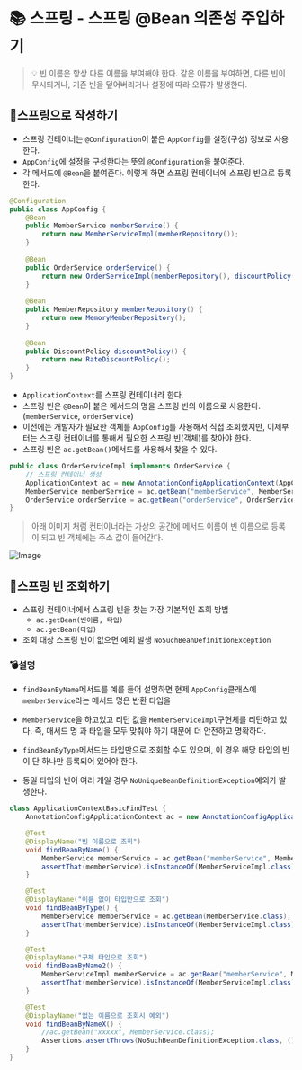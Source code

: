 # 📚 스프링 - 스프링 @Bean 의존성 주입하기

> 💡 빈 이름은 항상 다른 이름을 부여해야 한다. 같은 이름을 부여하면, 다른 빈이 무시되거나, 기존 빈을 덮어버리거나 설정에 따라 오류가 발생한다.

## 👀스프링으로 작성하기
* 스프링 컨테이너는 `@Configuration`이 붙은 `AppConfig`를 설정(구성) 정보로 사용한다.
* `AppConfig`에 설정을 구성한다는 뜻의 `@Configuration`을 붙여준다. 
* 각 메서드에 `@Bean`을 붙여준다. 이렇게 하면 스프링 컨테이너에 스프링 빈으로 등록한다.

```java
@Configuration
public class AppConfig {
    @Bean
    public MemberService memberService() {
        return new MemberServiceImpl(memberRepository());
    }
    
    @Bean
    public OrderService orderService() {
        return new OrderServiceImpl(memberRepository(), discountPolicy());
    }
    
    @Bean
    public MemberRepository memberRepository() {
        return new MemoryMemberRepository();
    }
    
    @Bean
    public DiscountPolicy discountPolicy() {
        return new RateDiscountPolicy();
    }
}
```
* `ApplicationContext`를 스프링 컨테이너라 한다.
* 스프링 빈은 `@Bean`이 붙은 메서드의 명을 스프링 빈의 이름으로 사용한다. (`memberService`, `orderService`)
* 이전에는 개발자가 필요한 객체를 `AppConfig`를 사용해서 직접 조회했지만, 이제부터는 스프링 컨테이너를 통해서 필요한 스프링 빈(객체)를 찾아야 한다. 
* 스프링 빈은 `ac.getBean()`메서드를 사용해서 찾을 수 있다.
```java
public class OrderServiceImpl implements OrderService {
    // 스프링 컨테이너 생성 
    ApplicationContext ac = new AnnotationConfigApplicationContext(AppConfig.class);
    MemberService memberService = ac.getBean("memberService", MemberService.class);
    OrderService orderService = ac.getBean("orderService", OrderService.class);
}
```

> 아래 이미지 처럼 컨터이너라는 가상의 공간에 메서드 이름이 빈 이름으로 등록이 되고 빈 객체에는 주소 값이 들어간다.

![Image](https://github.com/user-attachments/assets/f06c157d-1bb8-42b3-a4ad-734cffd36e06)


## 🍯스프링 빈 조회하기 

* 스프링 컨테이너에서 스프링 빈을 찾는 가장 기본적인 조회 방법
    * `ac.getBean(빈이름, 타입)`
    * `ac.getBean(타입)`
* 조회 대상 스프링 빈이 없으면 예외 발생 `NoSuchBeanDefinitionException`

### 💣설명
* `findBeanByName`메서드를 예를 들어 설명하면 현제 `AppConfig`클래스에 `memberService`라는 메서드 명은 반환 타입을 
* `MemberService`을 하고있고 리턴 값을 `MemberServiceImpl`구현체를 리턴하고 있다. 즉, 매서드 명 과 타입을 모두 맞춰야 하기 때문에 더 안전하고 명확하다.

* `findBeanByType`메서드는 타입만으로 조회할 수도 있으며, 이 경우 해당 타입의 빈이 단 하나만 등록되어 있어야 한다.
* 동일 타입의 빈이 여러 개일 경우 `NoUniqueBeanDefinitionException`예외가 발생한다.

```java
class ApplicationContextBasicFindTest {
    AnnotationConfigApplicationContext ac = new AnnotationConfigApplicationContext(AppConfig.class);

    @Test
    @DisplayName("빈 이름으로 조회")
    void findBeanByName() {
        MemberService memberService = ac.getBean("memberService", MemberService.class);
        assertThat(memberService).isInstanceOf(MemberServiceImpl.class);
    }

    @Test
    @DisplayName("이름 없이 타입만으로 조회")
    void findBeanByType() {
        MemberService memberService = ac.getBean(MemberService.class);
        assertThat(memberService).isInstanceOf(MemberServiceImpl.class);
    }

    @Test
    @DisplayName("구체 타입으로 조회")
    void findBeanByName2() {
        MemberServiceImpl memberService = ac.getBean("memberService", MemberServiceImpl.class);
        assertThat(memberService).isInstanceOf(MemberServiceImpl.class);
    }

    @Test
    @DisplayName("없는 이름으로 조회시 예외")
    void findBeanByNameX() {
        //ac.getBean("xxxxx", MemberService.class);
        Assertions.assertThrows(NoSuchBeanDefinitionException.class, () -> ac.getBean("xxxxx", MemberService.class));
    }
}
```


